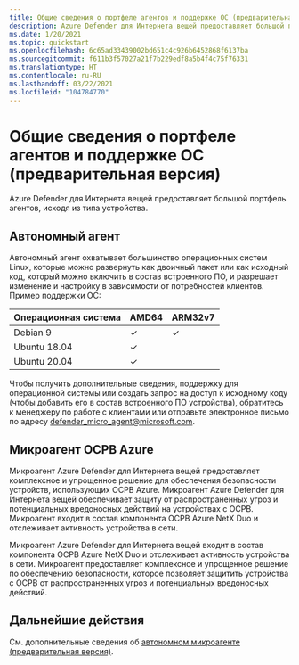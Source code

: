 ```yaml
---
title: Общие сведения о портфеле агентов и поддержке ОС (предварительная версия)
description: Azure Defender для Интернета вещей предоставляет большой портфель агентов, исходя из типа устройства.
ms.date: 1/20/2021
ms.topic: quickstart
ms.openlocfilehash: 6c65ad33439002bd651c4c926b6452868f6137ba
ms.sourcegitcommit: f611b3f57027a21f7b229edf8a5b4f4c75f76331
ms.translationtype: HT
ms.contentlocale: ru-RU
ms.lasthandoff: 03/22/2021
ms.locfileid: "104784770"
---
```

# <a name="agent-portfolio-overview-and-os-support-preview"></a>Общие сведения о портфеле агентов и поддержке ОС (предварительная версия)

Azure Defender для Интернета вещей предоставляет большой портфель агентов, исходя из типа устройства. 

## <a name="standalone-agent"></a>Автономный агент

Автономный агент охватывает большинство операционных систем Linux, которые можно развернуть как двоичный пакет или как исходный код, который можно включить в состав встроенного ПО, и разрешает изменение и настройку в зависимости от потребностей клиентов. Пример поддержки ОС: 

| Операционная система | AMD64 | ARM32v7 |
|--|--|--|
| Debian 9 | ✓ | ✓ |
| Ubuntu 18.04 | ✓ |  |
| Ubuntu 20.04 | ✓ |  |

Чтобы получить дополнительные сведения, поддержку для операционной системы или создать запрос на доступ к исходному коду (чтобы добавить его в состав встроенного ПО устройства), обратитесь к менеджеру по работе с клиентами или отправьте электронное письмо по адресу <defender_micro_agent@microsoft.com>. 

## <a name="azure-rtos-micro-agent"></a>Микроагент ОСРВ Azure

Микроагент Azure Defender для Интернета вещей предоставляет комплексное и упрощенное решение для обеспечения безопасности устройств, использующих ОСРВ Azure. Микроагент Azure Defender для Интернета вещей обеспечивает защиту от распространенных угроз и потенциальных вредоносных действий на устройствах с ОСРВ. Микроагент входит в состав компонента ОСРВ Azure NetX Duo и отслеживает активность устройства в сети. 

Микроагент Azure Defender для Интернета вещей входит в состав компонента ОСРВ Azure NetX Duo и отслеживает активность устройства в сети. Микроагент предоставляет комплексное и упрощенное решение по обеспечению безопасности, которое позволяет защитить устройства с ОСРВ от распространенных угроз и потенциальных вредоносных действий.

## <a name="next-steps"></a>Дальнейшие действия

См. дополнительные сведения об [автономном микроагенте (предварительная версия)](concept-standalone-micro-agent-overview.md).